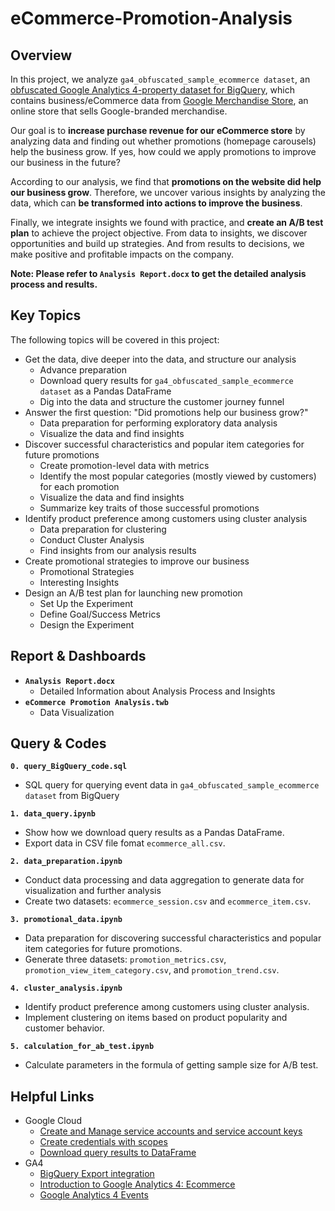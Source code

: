 # eCommerce-Promotion-Analysis


## Overview

In this project, we analyze `ga4_obfuscated_sample_ecommerce dataset`, an [obfuscated Google Analytics 4-property dataset for BigQuery](https://developers.google.com/analytics/bigquery/web-ecommerce-demo-dataset), which contains business/eCommerce data from [Google Merchandise Store](https://www.googlemerchandisestore.com/), an online store that sells Google-branded merchandise.

Our goal is to **increase purchase revenue for our eCommerce store** by analyzing data and finding out whether promotions (homepage carousels) help the business grow. If yes, how could we apply promotions to improve our business in the future?

According to our analysis, we find that **promotions on the website did help our business grow**. Therefore, we uncover various insights by analyzing the data, which can **be transformed into actions to improve the business**. 

Finally, we integrate insights we found with practice, and **create an A/B test plan** to achieve the project objective.  From data to insights, we discover opportunities and build up strategies. And from results to decisions, we make positive and profitable impacts on the company.

**Note: Please refer to `Analysis Report.docx` to get the detailed analysis process and results.**


## Key Topics

The following topics will be covered in this project:
* Get the data, dive deeper into the data, and structure our analysis
  * Advance preparation
  * Download query results for `ga4_obfuscated_sample_ecommerce dataset` as a Pandas DataFrame
  * Dig into the data and structure the customer journey funnel
* Answer the first question: "Did promotions help our business grow?"
  * Data preparation for performing exploratory data analysis 
  * Visualize the data and find insights
* Discover successful characteristics and popular item categories for future promotions
  * Create promotion-level data with metrics 
  * Identify the most popular categories (mostly viewed by customers) for each promotion
  * Visualize the data and find insights
  * Summarize key traits of those successful promotions
* Identify product preference among customers using cluster analysis
  * Data preparation for clustering
  * Conduct Cluster Analysis
  * Find insights from our analysis results
* Create promotional strategies to improve our business
  * Promotional Strategies
  * Interesting Insights
* Design an A/B test plan for launching new promotion
  * Set Up the Experiment
  * Define Goal/Success Metrics
  * Design the Experiment


## Report & Dashboards

* **`Analysis Report.docx`**
  * Detailed Information about Analysis Process and Insights
* **`eCommerce Promotion Analysis.twb`**
  * Data Visualization


## Query & Codes

**`0. query_BigQuery_code.sql`**
  * SQL query for querying event data in `ga4_obfuscated_sample_ecommerce dataset` from BigQuery

**`1. data_query.ipynb`**
  * Show how we download query results as a Pandas DataFrame.
  * Export data in CSV file fomat `ecommerce_all.csv`.

**`2. data_preparation.ipynb`**
  * Conduct data processing and data aggregation to generate data for visualization and further analysis
  * Create two datasets: `ecommerce_session.csv` and `ecommerce_item.csv`.

**`3. promotional_data.ipynb`**
  * Data preparation for discovering successful characteristics and popular item categories for future promotions.
  * Generate three datasets: `promotion_metrics.csv`, `promotion_view_item_category.csv`, and `promotion_trend.csv`.

**`4. cluster_analysis.ipynb`**
  * Identify product preference among customers using cluster analysis.
  * Implement clustering on items based on product popularity and customer behavior.

**`5. calculation_for_ab_test.ipynb`**
  * Calculate parameters in the formula of getting sample size for A/B test.


## Helpful Links

* Google Cloud
  * [Create and Manage service accounts and service account keys](https://cloud.google.com/iam/docs/creating-managing-service-accounts)
  * [Create credentials with scopes](https://cloud.google.com/bigquery/docs/samples/bigquery-auth-drive-scope)
  * [Download query results to DataFrame](https://cloud.google.com/bigquery/docs/samples/bigquery-query-results-dataframe)
* GA4
  * [BigQuery Export integration](https://support.google.com/analytics/topic/9359001?hl=en&ref_topic=9306488)
  * [Introduction to Google Analytics 4: Ecommerce](https://developers.google.com/analytics/devguides/collection/ga4/ecommerce)
  * [Google Analytics 4 Events](https://developers.google.com/analytics/devguides/collection/ga4/reference/events)

